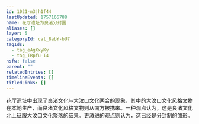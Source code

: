 ```yaml
---
id: 1021-m3jh1f44
lastUpdated: 1757166788
name: 花厅遗址为良渚分封国
aliases: []
layer: 5
categoryId: cat_8abY-bU7
tagIds:
  - tag_eAgXxyKy
  - tag_TRpfu-I4
nsfw: false
parent: ""
relatedEntries: []
timelineEvents: []
titledLinks: []
---
```


花厅遗址中出现了良渚文化与大汶口文化两合的现象，其中的大汶口文化风格文物在本地生产，而良渚文化风格文物则从南方被携来。一种观点认为，这是良渚文化北上征服大汶口文化聚落的结果。更激进的观点则认为，这已经是分封制的雏形。
